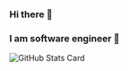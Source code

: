 ### Hi there 👋
### I am software engineer 🐜

![GitHub Stats Card](https://github-readme-stats.vercel.app/api?username=shoNagai&count_private=true&theme=dracula)
